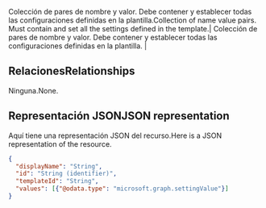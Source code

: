 <span data-ttu-id="8f16e-p105">Colección de pares de nombre y valor. Debe contener y establecer todas las configuraciones definidas en la plantilla.</span><span class="sxs-lookup"><span data-stu-id="8f16e-p105">Collection of name value pairs. Must contain and set all the settings defined in the template.</span></span>| Colección de pares de nombre y valor. Debe contener y establecer todas las configuraciones definidas en la plantilla. |

## <a name="relationships"></a><span data-ttu-id="8f16e-147">Relaciones</span><span class="sxs-lookup"><span data-stu-id="8f16e-147">Relationships</span></span>

<span data-ttu-id="8f16e-148">Ninguna.</span><span class="sxs-lookup"><span data-stu-id="8f16e-148">None.</span></span>

## <a name="json-representation"></a><span data-ttu-id="8f16e-149">Representación JSON</span><span class="sxs-lookup"><span data-stu-id="8f16e-149">JSON representation</span></span>

<span data-ttu-id="8f16e-150">Aquí tiene una representación JSON del recurso.</span><span class="sxs-lookup"><span data-stu-id="8f16e-150">Here is a JSON representation of the resource.</span></span>

<!-- {
  "blockType": "resource",
  "optionalProperties": [

  ],
  "@odata.type": "microsoft.graph.groupSetting"
}-->

```json
{
  "displayName": "String",
  "id": "String (identifier)",
  "templateId": "String",
  "values": [{"@odata.type": "microsoft.graph.settingValue"}]
}

```


<!-- uuid: 8fcb5dbc-d5aa-4681-8e31-b001d5168d79
2015-10-25 14:57:30 UTC -->
<!-- {
  "type": "#page.annotation",
  "description": "groupSetting resource",
  "keywords": "",
  "section": "documentation",
  "tocPath": ""
}-->